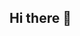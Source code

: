 ## Hi there 👋

<!--
**lucas93matias/lucas93matias** is a ✨ _special_ ✨ repository because its `README.md` (this file) appears on your GitHub profile.

Here are some ideas to get you started:

- 🔭 I’m currently working on Motiah Tapetes
- 🌱 I’m currently learning Analise e Desenvolvimento de Sistema na Unopar e Programação Banck End em JavaScript na Coder House.
- 👯 I’m looking to collaborate on Projeto de Back End em JS com @jungesla
- 🤔 I’m looking for help with ...
- 💬 Ask me about interesses em programação
- 📫 How to reach me: @lucas93matias no Instagram
- 😄 Pronouns: ...
- ⚡ Fun fact: sou ciclista, jogo futebol, gosto também de NBA e de jogos de PS2
-->
